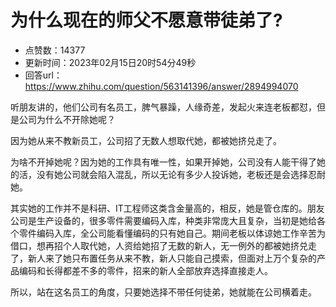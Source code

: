 # 为什么现在的师父不愿意带徒弟了?
- 点赞数：14377
- 更新时间：2023年02月15日20时54分49秒
- 回答url：https://www.zhihu.com/question/563141396/answer/2894994070
<body>
 <p data-pid="ORKlRvdV">听朋友讲的，他们公司有名员工，脾气暴躁，人缘奇差，发起火来连老板都怼，但是公司为什么不开除她呢？</p>
 <p data-pid="eJy_SU5U">因为她从来不教新员工，公司招了无数人想取代她，都被她挤兑走了。</p>
 <p data-pid="y0MNcBng">为啥不开掉她呢？因为她的工作具有唯一性，如果开掉她，公司没有人能干得了她的活，没有她公司就会陷入混乱，所以无论有多少人投诉她，老板还是会选择忍耐她。</p>
 <p data-pid="U725Rc4C">其实她的工作并不是科研、IT工程师这类含金量高的，相反，她是管仓库的。朋友公司是生产设备的，很多零件需要编码入库，种类非常庞大且复杂，当初是她给各个零件编码入库，全公司能看懂编码的只有她自己。期间老板以体谅她工作辛苦为借口，想再招个人取代她，人资给她招了无数的新人，无一例外的都被她挤兑走了，新人来了她只布置任务从来不教，新人只能自己摸索，但面对上万个复杂的产品编码和长得都差不多的零件，招来的新人全部放弃选择直接走人。</p>
 <p data-pid="dwGgrGnk">所以，站在这名员工的角度，只要她选择不带任何徒弟，她就能在公司横着走。</p>
</body>